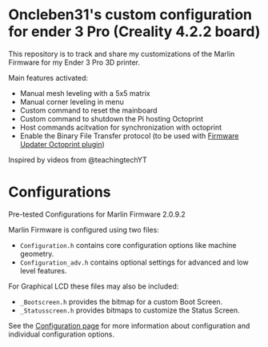 # Oncleben31's custom configuration for ender 3 Pro (Creality 4.2.2 board)

This repository is to track and share my customizations of the Marlin Firmware for my Ender 3 Pro 3D printer.

Main features activated:
 - Manual mesh leveling with a 5x5 matrix
 - Manual corner leveling in menu
 - Custom command to reset the mainboard
 - Custom command to shutdown the Pi hosting Octoprint
 - Host commands acitvation for synchronization with octoprint
 - Enable the Binary File Transfer protocol (to be used with [Firmware Updater Octoprint plugin](https://github.com/OctoPrint/OctoPrint-FirmwareUpdater))

 Inspired by videos from @teachingtechYT

# Configurations
Pre-tested Configurations for Marlin Firmware 2.0.9.2

Marlin Firmware is configured using two files:

- `Configuration.h` contains core configuration options like machine geometry.
- `Configuration_adv.h` contains optional settings for advanced and low level features.

For Graphical LCD these files may also be included:

- `_Bootscreen.h` provides the bitmap for a custom Boot Screen.
- `_Statusscreen.h` provides bitmaps to customize the Status Screen.

See the [Configuration page](https://marlinfw.org/docs/configuration/configuration.html) for more information about configuration and individual configuration options.
